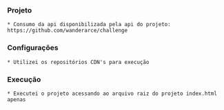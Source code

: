 ### Projeto 
    * Consumo da api disponibilizada pela api do projeto: https://github.com/wanderarce/challenge
    
### Configurações
    * Utilizei os repositórios CDN's para execução

### Execução
    * Executei o projeto acessando ao arquivo raiz do projeto index.html apenas